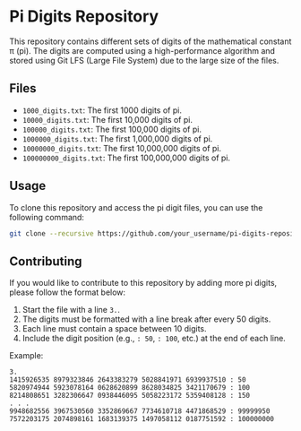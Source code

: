 # Pi Digits Repository

This repository contains different sets of digits of the mathematical constant π (pi). The digits are computed using a high-performance algorithm and stored using Git LFS (Large File System) due to the large size of the files.

## Files

- `1000_digits.txt`: The first 1000 digits of pi.
- `10000_digits.txt`: The first 10,000 digits of pi.
- `100000_digits.txt`: The first 100,000 digits of pi.
- `1000000_digits.txt`: The first 1,000,000 digits of pi.
- `10000000_digits.txt`: The first 10,000,000 digits of pi.
- `100000000_digits.txt`: The first 100,000,000 digits of pi.

## Usage

To clone this repository and access the pi digit files, you can use the following command:

```bash
git clone --recursive https://github.com/your_username/pi-digits-repository.git
```

## Contributing

If you would like to contribute to this repository by adding more pi digits, please follow the format below:

1. Start the file with a line `3.`.
2. The digits must be formatted with a line break after every 50 digits.
3. Each line must contain a space between 10 digits.
4. Include the digit position (e.g., `: 50`, `: 100`, etc.) at the end of each line.

Example:
```plaintext
3.
1415926535 8979323846 2643383279 5028841971 6939937510 : 50
5820974944 5923078164 0628620899 8628034825 3421170679 : 100
8214808651 3282306647 0938446095 5058223172 5359408128 : 150
. . .
9948682556 3967530560 3352869667 7734610718 4471868529 : 99999950
7572203175 2074898161 1683139375 1497058112 0187751592 : 100000000
```
